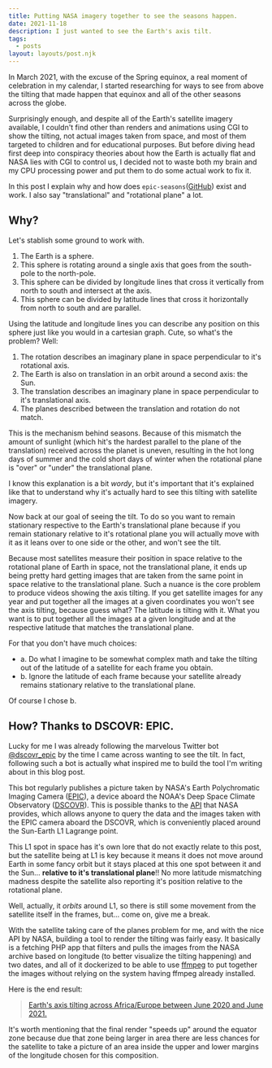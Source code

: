 ```yaml
---
title: Putting NASA imagery together to see the seasons happen.
date: 2021-11-18
description: I just wanted to see the Earth's axis tilt.
tags:
  - posts
layout: layouts/post.njk
---
```

In March 2021, with the excuse of the Spring equinox, a real moment of celebration in my calendar, I started researching for ways to see from above the tilting that made happen that equinox and all of the other seasons across the globe.

Surprisingly enough, and despite all of the Earth's satellite imagery available, I couldn't find other than renders and animations using CGI to show the tilting, not actual images taken from space, and most of them targeted to children and for educational purposes. But before diving head first deep into conspiracy theories about how the Earth is actually flat and NASA lies with CGI to control us, I decided not to waste both my brain and my CPU processing power and put them to do some actual work to fix it.

In this post I explain why and how does `epic-seasons`([GitHub](https://github.com/subiabre/epic-seasons)) exist and work. I also say "translational" and "rotational plane" a lot.

## Why?
Let's stablish some ground to work with.

1. The Earth is a sphere.
2. This sphere is rotating around a single axis that goes from the south-pole to the north-pole.
3. This sphere can be divided by longitude lines that cross it vertically from north to south and intersect at the axis.
4. This sphere can be divided by latitude lines that cross it horizontally from north to south and are parallel.

Using the latitude and longitude lines you can describe any position on this sphere just like you would in a cartesian graph. Cute, so what's the problem? Well:

1. The rotation describes an imaginary plane in space perpendicular to it's rotational axis.
2. The Earth is also on translation in an orbit around a second axis: the Sun.
3. The translation describes an imaginary plane in space perpendicular to it's translational axis.
4. The planes described between the translation and rotation do not match.

This is the mechanism behind seasons. Because of this mismatch the amount of sunlight (which hit's the hardest parallel to the plane of the translation) received across the planet is uneven, resulting in the hot long days of summer and the cold short days of winter when the rotational plane is "over" or "under" the translational plane.

I know this explanation is a bit *wordy*, but it's important that it's explained like that to understand why it's actually hard to see this tilting with satellite imagery.

Now back at our goal of seeing the tilt. To do so you want to remain stationary respective to the Earth's translational plane because if you remain stationary relative to it's rotational plane you will actually move with it as it leans over to one side or the other, and won't see the tilt.

Because most satellites measure their position in space relative to the rotational plane of Earth in space, not the translational plane, it ends up being pretty hard getting images that are taken from the same point in space relative to the translational plane. Such a nuance is the core problem to produce videos showing the axis tilting. If you get satellite images for any year and put together all the images at a given coordinates you won't see the axis tilting, because guess what? The latitude is tilting with it. What you want is to put together all the images at a given longitude and at the respective latitude that matches the translational plane.

For that you don't have much choices:

* a. Do what I imagine to be somewhat complex math and take the tilting out of the latitude of a satellite for each frame you obtain.
* b. Ignore the latitude of each frame because your satellite already remains stationary relative to the translational plane.

Of course I chose b.

## How? Thanks to DSCOVR: EPIC.
Lucky for me I was already following the marvelous Twitter bot [@dscovr_epic](https://twitter.com/dscovr_epic/) by the time I came across wanting to see the tilt. In fact, following such a bot is actually what inspired me to build the tool I'm writing about in this blog post.

This bot regularly publishes a picture taken by NASA's Earth Polychromatic Imaging Camera ([EPIC](https://epic.gsfc.nasa.gov/)), a device aboard the NOAA's Deep Space Climate Observatory ([DSCOVR](https://en.wikipedia.org/wiki/Deep_Space_Climate_Observatory)). This is possible thanks to the [API](https://epic.gsfc.nasa.gov/about/api) that NASA provides, which allows anyone to query the data and the images taken with the EPIC camera aboard the DSCOVR, which is conveniently placed around the Sun-Earth L1 Lagrange point.

This L1 spot in space has it's own lore that do not exactly relate to this post, but the satellite being at L1 is key because it means it does not move around Earth in some fancy orbit but it stays placed at this one spot between it and the Sun... **relative to it's translational plane**!! No more latitude mismatching madness despite the satellite also reporting it's position relative to the rotational plane.

Well, actually, it *orbits* around L1, so there is still some movement from the satellite itself in the frames, but... come on, give me a break.

With the satellite taking care of the planes problem for me, and with the nice API by NASA, building a tool to render the tilting was fairly easy. It basically is a fetching PHP app that filters and pulls the images from the NASA archive based on longitude (to better visualize the tilting happening) and two dates, and all of it dockerized to be able to use [ffmpeg](https://www.ffmpeg.org/) to put together the images without relying on the system having ffmpeg already installed.

Here is the end result:

<blockquote class="imgur-embed-pub" lang="en" data-id="a/1B4un0e"  ><a href="//imgur.com/a/1B4un0e">Earth&#39;s axis tilting across Africa/Europe between June 2020 and June 2021.</a></blockquote><script async src="//s.imgur.com/min/embed.js" charset="utf-8"></script>

It's worth mentioning that the final render "speeds up" around the equator zone because due that zone being larger in area there are less chances for the satellite to take a picture of an area inside the upper and lower margins of the longitude chosen for this composition.
